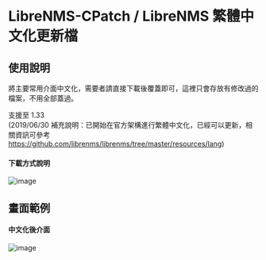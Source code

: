 # LibreNMS-CPatch / LibreNMS 繁體中文化更新檔


## 使用說明
  
將主要常用介面中文化，需要者請直接下載後覆蓋即可，這裡只會存放有修改過的檔案，不用全部蓋過。

支援至 1.33  
(2019/06/30 補充說明：已開始在官方架構進行繁體中文化，已經可以更新，相關資訊可參考 https://github.com/librenms/librenms/tree/master/resources/lang)




#### 下載方式說明
![image](https://raw.githubusercontent.com/jasoncheng7115/librenms-cpatch/master/%E8%AA%AA%E6%98%8E%E5%9C%96/zipdownload.png)

  
  
## 畫面範例


#### 中文化後介面
![image](https://raw.githubusercontent.com/jasoncheng7115/librenms-cpatch/master/%E8%AA%AA%E6%98%8E%E5%9C%96/device.png)
